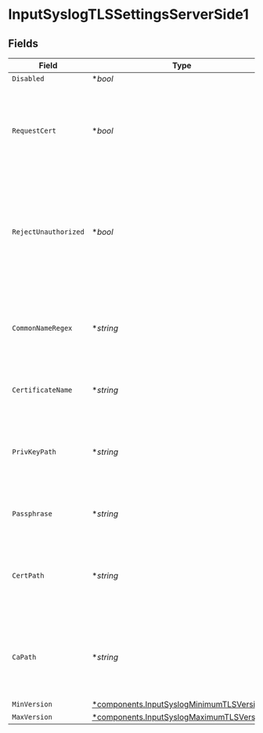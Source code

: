 # InputSyslogTLSSettingsServerSide1


## Fields

| Field                                                                                                                 | Type                                                                                                                  | Required                                                                                                              | Description                                                                                                           |
| --------------------------------------------------------------------------------------------------------------------- | --------------------------------------------------------------------------------------------------------------------- | --------------------------------------------------------------------------------------------------------------------- | --------------------------------------------------------------------------------------------------------------------- |
| `Disabled`                                                                                                            | **bool*                                                                                                               | :heavy_minus_sign:                                                                                                    | N/A                                                                                                                   |
| `RequestCert`                                                                                                         | **bool*                                                                                                               | :heavy_minus_sign:                                                                                                    | Require clients to present their certificates. Used to perform client authentication using SSL certs.                 |
| `RejectUnauthorized`                                                                                                  | **bool*                                                                                                               | :heavy_minus_sign:                                                                                                    | Reject certificates not authorized by a CA in the CA certificate path or by another trusted CA (such as the system's) |
| `CommonNameRegex`                                                                                                     | **string*                                                                                                             | :heavy_minus_sign:                                                                                                    | Regex matching allowable common names in peer certificates' subject attribute                                         |
| `CertificateName`                                                                                                     | **string*                                                                                                             | :heavy_minus_sign:                                                                                                    | The name of the predefined certificate                                                                                |
| `PrivKeyPath`                                                                                                         | **string*                                                                                                             | :heavy_minus_sign:                                                                                                    | Path on server containing the private key to use. PEM format. Can reference $ENV_VARS.                                |
| `Passphrase`                                                                                                          | **string*                                                                                                             | :heavy_minus_sign:                                                                                                    | Passphrase to use to decrypt private key                                                                              |
| `CertPath`                                                                                                            | **string*                                                                                                             | :heavy_minus_sign:                                                                                                    | Path on server containing certificates to use. PEM format. Can reference $ENV_VARS.                                   |
| `CaPath`                                                                                                              | **string*                                                                                                             | :heavy_minus_sign:                                                                                                    | Path on server containing CA certificates to use. PEM format. Can reference $ENV_VARS.                                |
| `MinVersion`                                                                                                          | [*components.InputSyslogMinimumTLSVersion1](../../models/components/inputsyslogminimumtlsversion1.md)                 | :heavy_minus_sign:                                                                                                    | N/A                                                                                                                   |
| `MaxVersion`                                                                                                          | [*components.InputSyslogMaximumTLSVersion1](../../models/components/inputsyslogmaximumtlsversion1.md)                 | :heavy_minus_sign:                                                                                                    | N/A                                                                                                                   |